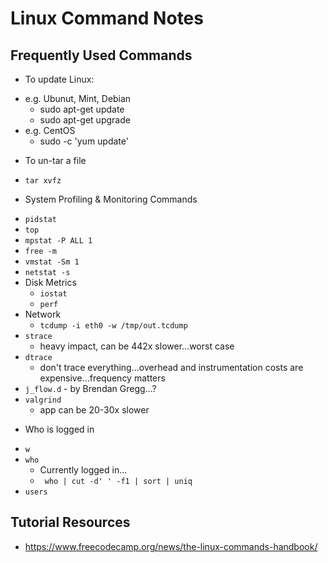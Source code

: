 # Linux Command Notes


## Frequently Used  Commands

- To update Linux:
* e.g. Ubunut, Mint, Debian
  * sudo apt-get update
  * sudo apt-get upgrade
* e.g. CentOS
  * sudo -c 'yum update'


- To un-tar a file
* ```tar xvfz```


- System Profiling & Monitoring Commands
* ```pidstat```
* ```top```
* ```mpstat -P ALL 1```
* ```free -m```
* ```vmstat -Sm 1```
* ```netstat -s```
* Disk Metrics
  * ```iostat```
  * ```perf```
* Network
  * ```tcdump -i eth0 -w /tmp/out.tcdump```
* ```strace```
  * heavy impact, can be 442x slower...worst case
* ```dtrace```
  * don't trace everything...overhead and instrumentation costs are expensive...frequency matters
* ```j_flow.d``` - by Brendan Gregg...?
* ```valgrind```
  * app can be 20-30x slower


- Who is logged in
* ```w```
* ```who```
  * Currently logged in...
  * ``` who | cut -d' ' -f1 | sort | uniq```
* ```users```


## Tutorial Resources

- https://www.freecodecamp.org/news/the-linux-commands-handbook/
